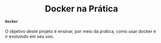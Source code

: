 <h1 align="center">Docker na Prática</h1>
<!--<div align="center">--!>

**`Docker`**<br><br>
O objetivo deste projeto é ensinar, por meio da prática, como usar docker e ir evoluindo em seu uso.

